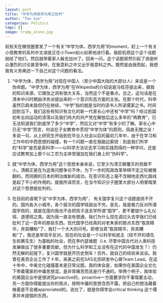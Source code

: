 ```yaml
---
layout: post
title: "中学为体西学为用之批判"
author: "Tao Sun"
categories: Politics
tags: []
image: trump_alone.jpg
---
```


前些天在微信圈里发了一个有关“中学为体，西学为用”的moment，赶上一个有关小孩教育的系列中文讲座正在小Town如火如荼地进行着。我趁机把这个这个话题抛给了他们，然后就带着家人躲去加州了。回来一问，这个话题居然引起了讲座听众激烈的讨论甚至争辩，在我意料之中又出乎我意料之外。既然是由我而起，我想我有义务阐述一下自己对这个问题的看法。

1. “中学为体，西学为用”对现在中国人（至少中国大陆的大部分人）来说是一个伪命题。“中学为体，西学为用”在Wikipedia的介绍说是冯桂芬提出来，据我的知识来源，它跟张之洞有很大关系，当然这个不是重点。总之，这句话是在清末中兴时期由洋务派提出来的一个意识形态方面的主张。在那个时代，科举虽然已趋末路但仍在继续，“中学”指的就是当时的读书人所读儒家之书。时间回到当下，我们这些有知识有文化的新一代家长心中还有“中学”吗？经过民国初年五四运动的涤荡以及我们伟大的共产党在解放后这么多年的“再教育”，已无法知道我们到底学了多少“中学”，然后又对“中学”有多少的了解。家长心中已无“中学”而言，何谈在子女教育中贯彻“中学为体”的原则，简直无稽之谈！多说一句，从上研究生开始到在毕业入社会以后的最初几年中，由于在学习和工作中的中西思想的碰撞，有一个问题一直在我脑边萦绕：到底我们所学的“科学”是否是真科学——以科学方法论去学习和实践而得的一种学问，还是应试教育加上那个以工农为主体党强加在我们身上的“伪科学”。

2. 就“中学为体，西学为用”这个思想本身来说，它至少为清王朝覆灭的贡献不小。清朝正是在为这类问题争论不休，为下一步的宪政改革举棋不定之际被推翻的。而同期的日本的明治维新的成功，在意识形态上毫不含糊地走西化路线是起了不小的作用的。就我所读而言，在当今知识分子圈里大部分人明里暗里对这个思想是批判的。

3. 在目前的语境下谈“中学为体，西学为用”， 有关国学复兴这个话题是绕不开的。国内各大小城市，各个层次的国学班层出不穷。首先，我是极力反对所谓国学班的，就是在国内我也不会把孩子送去学所谓“国学”，更不要提什么礼仪班、道德班之类。因为我一直没有想通，我们为什么现在调过头去学我们已经批判了近一百年的那些东西。现代国学已经真的对老朱家的那点东西“取其精华，弃其糟粕”了，我打一个大大的问号。即使当真“取其精华，弃其糟粕”了，我还是举双手反对。现在的社会是一个以科学和民主（绕不开的德先生和赛先生）为基础的社会，而在李约瑟难题（i.e. 尽管中国古代对人类科技发展做出了很多重要贡献，但为什么科学和工业没有在近代的中国发生？）仍然无解的前提下，复兴国学就是开历史倒车！另外，就自己的经验来谈谈。我曾在美资企业工作了十年，来美之前在SAS北京研发中心做Team Lead。在这十年中，中美文化碰撞基本是日常议题。我的体会是，如果你在美国企业文化下带着儒家的中庸思想混，是非常痛苦而且是行不通的。举两个例子，我体验的美国企业中是很讲究proactive的，proactive一方面要求你干事情要主动，另一方面你得能提出你的观点，按照中庸的思想含而不露，把自己的想法藏着掖着是不会被appreciated的。说白了，就是你得学会critical thinking 这个儒家并未提倡的东西。